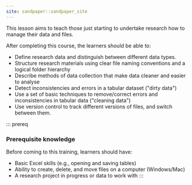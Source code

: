```yaml
---
site: sandpaper::sandpaper_site
---
```


This lesson aims to teach those just starting to undertake research how to manage their data and files.

After completing this course, the learners should be able to:

* Define research data and distinguish between different data types.
* Structure research materials using clear file naming conventions and a logical folder hierarchy
* Describe methods of data collection that make data cleaner and easier to analyse
* Detect inconsistencies and errors in a tabular dataset ("dirty data")
* Use a set of basic techniques to remove/correct errors and inconsistencies in tabular data ("cleaning data")
* Use version control to track different versions of files, and switch between them.

::: prereq
### Prerequisite knowledge

Before coming to this training, learners should have:

* Basic Excel skills (e.g., opening and saving tables)
* Ability to create, delete, and move files on a computer (Windows/Mac)
* A research project in progress or data to work with
:::

